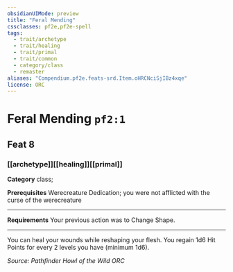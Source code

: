 ```yaml
---
obsidianUIMode: preview
title: "Feral Mending"
cssclasses: pf2e,pf2e-spell
tags:
  - trait/archetype
  - trait/healing
  - trait/primal
  - trait/common
  - category/class
  - remaster
aliases: "Compendium.pf2e.feats-srd.Item.oHRCNciSjIBz4xqe"
license: ORC
---
```

# Feral Mending `pf2:1`
## Feat 8
### [[archetype]][[healing]][[primal]]

**Category** class; 



**Prerequisites** Werecreature Dedication; you were not afflicted with the curse of the werecreature
* * *
**Requirements** Your previous action was to Change Shape.

* * *

You can heal your wounds while reshaping your flesh. You regain 1d6 Hit Points for every 2 levels you have (minimum 1d6).

*Source: Pathfinder Howl of the Wild*
*ORC*